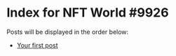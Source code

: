 # Index for NFT World #9926
Posts will be displayed in the order below:

- [Your first post](./001-first.md)

